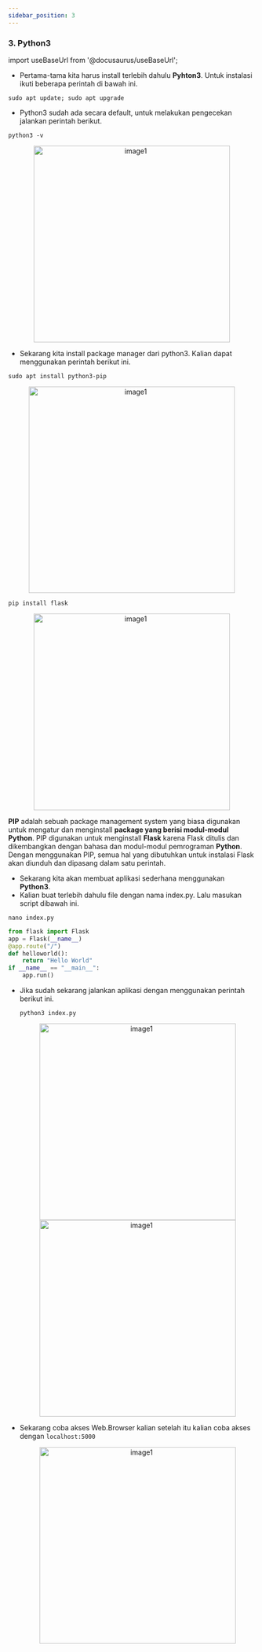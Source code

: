 ```yaml
---
sidebar_position: 3
---
```


### 3. Python3

import useBaseUrl from '@docusaurus/useBaseUrl';

- Pertama-tama kita harus install terlebih dahulu **Pyhton3**. Untuk instalasi ikuti beberapa perintah di bawah ini.

```shell
sudo apt update; sudo apt upgrade
```

- Python3 sudah ada secara default, untuk melakukan pengecekan jalankan perintah berikut.

```shell
python3 -v
```

  <center>
  <img alt="image1" src={useBaseUrl('img/docs/app9.png')} height="400px"/>
  </center>

- Sekarang kita install package manager dari python3. Kalian dapat menggunakan perintah berikut ini.

```shell
sudo apt install python3-pip
```

  <center>
  <img alt="image1" src={useBaseUrl('img/docs/app10.png')} height="420px"/>
  </center>

```shell
pip install flask
```

  <center>
  <img alt="image1" src={useBaseUrl('img/docs/app11.png')} height="400px"/>
  </center>

  **PIP** adalah sebuah package management system yang biasa digunakan untuk mengatur dan menginstall **package yang berisi modul-modul Python**. PIP digunakan untuk menginstall **Flask** karena Flask ditulis dan dikembangkan dengan bahasa dan modul-modul pemrograman **Python**. Dengan menggunakan PIP, semua hal yang dibutuhkan untuk instalasi Flask akan diunduh dan dipasang dalam satu perintah.

- Sekarang kita akan membuat aplikasi sederhana menggunakan **Python3**. 
- Kalian buat terlebih dahulu file dengan nama index.py. Lalu masukan script dibawah ini.

```shell
nano index.py
```

  ```py title="index.py"
  from flask import Flask
  app = Flask(__name__)
  @app.route("/")
  def helloworld():
      return "Hello World"
  if __name__ == "__main__":
      app.run()
  ```

- Jika sudah sekarang jalankan aplikasi dengan menggunakan perintah berikut ini.
  ```shell
  python3 index.py
  ```

  <center>
  <img alt="image1" src={useBaseUrl('img/docs/app12.png')} height="400px"/>
  </center>
  
  <center>
  <img alt="image1" src={useBaseUrl('img/docs/app13.png')} height="400px"/>
  </center>

- Sekarang coba akses Web.Browser kalian setelah itu kalian coba akses dengan `localhost:5000`

  <center>
  <img alt="image1" src={useBaseUrl('img/docs/app14.png')} height="400px"/>
  </center>
